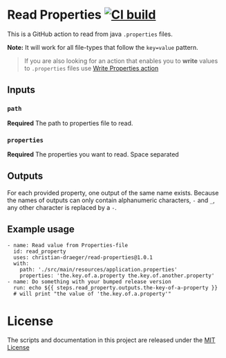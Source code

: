 # Read Properties [![CI build](https://github.com/christian-draeger/read-properties/workflows/CI/badge.svg)](https://github.com/christian-draeger/read-properties/actions?query=workflow%3ACI+branch%3Amaster)

This is a GitHub action to read from java `.properties` files.

**Note:** It will work for all file-types that follow the `key=value` pattern.

> If you are also looking for an action that enables you to **write** values to `.properties` files use
> [Write Properties action](https://github.com/christian-draeger/write-properties)


## Inputs

### `path`

**Required** The path to properties file to read.

### `properties`

**Required** The properties you want to read. Space separated

## Outputs

For each provided property, one output of the same name exists. Because the names of outputs can only contain alphanumeric characters, `-` and `_`, any other character is replaced by a `-`.

## Example usage

    - name: Read value from Properties-file
      id: read_property
      uses: christian-draeger/read-properties@1.0.1
      with:
        path: './src/main/resources/application.properties'
        properties: 'the.key.of.a.property the.key.of.another.property'
    - name: Do something with your bumped release version
      run: echo ${{ steps.read_property.outputs.the-key-of-a-property }}
      # will print "the value of 'the.key.of.a.property'"

# License
The scripts and documentation in this project are released under the [MIT License](LICENSE)
